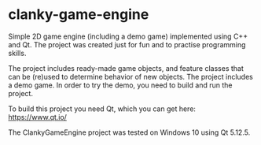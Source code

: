 # clanky-game-engine
Simple 2D game engine (including a demo game) implemented using C++ and Qt. The project was created just for fun and to practise programming skills. 

The project includes ready-made game objects, and feature classes that can be (re)used to determine behavior of new objects. The project includes a demo game. In order to try the demo, you need to build and run the project.

To build this project you need Qt, which you can get here: https://www.qt.io/

The ClankyGameEngine project was tested on Windows 10 using Qt 5.12.5.

